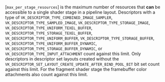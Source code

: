 [`max_per_stage_resources`] is the
maximum number of resources that  **can**  be accessible to a single shader
stage in a pipeline layout.
Descriptors with a type of
`VK_DESCRIPTOR_TYPE_COMBINED_IMAGE_SAMPLER`,
`VK_DESCRIPTOR_TYPE_SAMPLED_IMAGE`,
`VK_DESCRIPTOR_TYPE_STORAGE_IMAGE`,
`VK_DESCRIPTOR_TYPE_UNIFORM_TEXEL_BUFFER`,
`VK_DESCRIPTOR_TYPE_STORAGE_TEXEL_BUFFER`,
`VK_DESCRIPTOR_TYPE_UNIFORM_BUFFER`,
`VK_DESCRIPTOR_TYPE_STORAGE_BUFFER`,
`VK_DESCRIPTOR_TYPE_UNIFORM_BUFFER_DYNAMIC`,
`VK_DESCRIPTOR_TYPE_STORAGE_BUFFER_DYNAMIC`, or
`VK_DESCRIPTOR_TYPE_INPUT_ATTACHMENT` count against this limit.
Only descriptors in descriptor set layouts created without the
`VK_DESCRIPTOR_SET_LAYOUT_CREATE_UPDATE_AFTER_BIND_POOL_BIT` bit set
count against this limit.
For the fragment shader stage the framebuffer color attachments also
count against this limit.